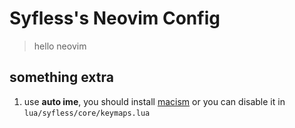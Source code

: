 # Syfless's Neovim Config

> hello neovim

## something extra

1. use **auto ime**, you should install [macism](https://github.com/laishulu/macism)
or you can disable it in `lua/syfless/core/keymaps.lua`
